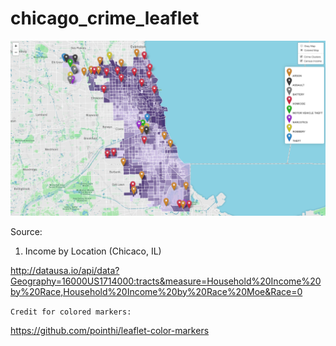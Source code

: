 # chicago_crime_leaflet

![Alt text](Map.png?raw=true "Machine Learning: Crime Clusters")


Source:
1) Income by Location (Chicaco, IL)

http://datausa.io/api/data?Geography=16000US1714000:tracts&measure=Household%20Income%20by%20Race,Household%20Income%20by%20Race%20Moe&Race=0




```Credit for colored markers:  ```

https://github.com/pointhi/leaflet-color-markers
